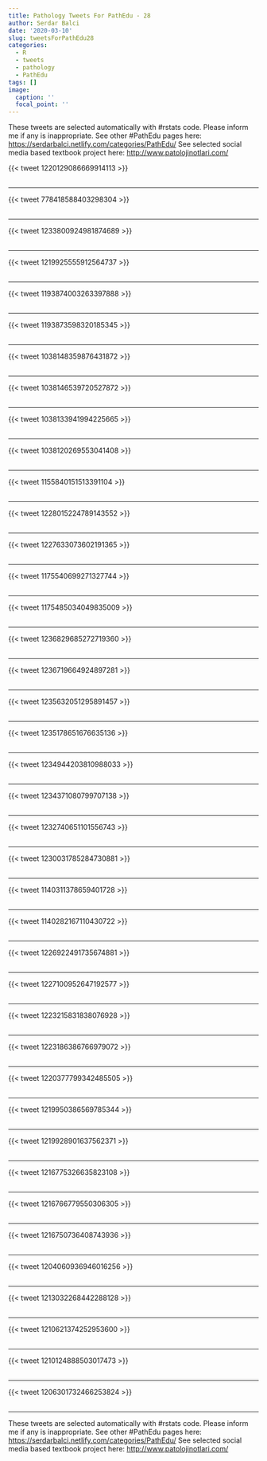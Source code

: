 ```yaml
---
title: Pathology Tweets For PathEdu - 28
author: Serdar Balci
date: '2020-03-10'
slug: tweetsForPathEdu28
categories:
  - R
  - tweets
  - pathology
  - PathEdu
tags: []
image:
  caption: ''
  focal_point: ''
---
```



These tweets are selected automatically with #rstats code. Please inform me if any is inappropriate.
See other #PathEdu pages here: https://serdarbalci.netlify.com/categories/PathEdu/ 
See selected social media based textbook project here: http://www.patolojinotlari.com/

{{< tweet 1220129086669914113 >}}
<br>
<br>
<hr>
{{< tweet 778418588403298304 >}}
<br>
<br>
<hr>
{{< tweet 1233800924981874689 >}}
<br>
<br>
<hr>
{{< tweet 1219925555912564737 >}}
<br>
<br>
<hr>
{{< tweet 1193874003263397888 >}}
<br>
<br>
<hr>
{{< tweet 1193873598320185345 >}}
<br>
<br>
<hr>
{{< tweet 1038148359876431872 >}}
<br>
<br>
<hr>
{{< tweet 1038146539720527872 >}}
<br>
<br>
<hr>
{{< tweet 1038133941994225665 >}}
<br>
<br>
<hr>
{{< tweet 1038120269553041408 >}}
<br>
<br>
<hr>
{{< tweet 1155840151513391104 >}}
<br>
<br>
<hr>
{{< tweet 1228015224789143552 >}}
<br>
<br>
<hr>
{{< tweet 1227633073602191365 >}}
<br>
<br>
<hr>
{{< tweet 1175540699271327744 >}}
<br>
<br>
<hr>
{{< tweet 1175485034049835009 >}}
<br>
<br>
<hr>
{{< tweet 1236829685272719360 >}}
<br>
<br>
<hr>
{{< tweet 1236719664924897281 >}}
<br>
<br>
<hr>
{{< tweet 1235632051295891457 >}}
<br>
<br>
<hr>
{{< tweet 1235178651676635136 >}}
<br>
<br>
<hr>
{{< tweet 1234944203810988033 >}}
<br>
<br>
<hr>
{{< tweet 1234371080799707138 >}}
<br>
<br>
<hr>
{{< tweet 1232740651101556743 >}}
<br>
<br>
<hr>
{{< tweet 1230031785284730881 >}}
<br>
<br>
<hr>
{{< tweet 1140311378659401728 >}}
<br>
<br>
<hr>
{{< tweet 1140282167110430722 >}}
<br>
<br>
<hr>
{{< tweet 1226922491735674881 >}}
<br>
<br>
<hr>
{{< tweet 1227100952647192577 >}}
<br>
<br>
<hr>
{{< tweet 1223215831838076928 >}}
<br>
<br>
<hr>
{{< tweet 1223186386766979072 >}}
<br>
<br>
<hr>
{{< tweet 1220377799342485505 >}}
<br>
<br>
<hr>
{{< tweet 1219950386569785344 >}}
<br>
<br>
<hr>
{{< tweet 1219928901637562371 >}}
<br>
<br>
<hr>
{{< tweet 1216775326635823108 >}}
<br>
<br>
<hr>
{{< tweet 1216766779550306305 >}}
<br>
<br>
<hr>
{{< tweet 1216750736408743936 >}}
<br>
<br>
<hr>
{{< tweet 1204060936946016256 >}}
<br>
<br>
<hr>
{{< tweet 1213032268442288128 >}}
<br>
<br>
<hr>
{{< tweet 1210621374252953600 >}}
<br>
<br>
<hr>
{{< tweet 1210124888503017473 >}}
<br>
<br>
<hr>
{{< tweet 1206301732466253824 >}}
<br>
<br>
<hr>


These tweets are selected automatically with #rstats code. Please inform me if any is inappropriate.
See other #PathEdu pages here: https://serdarbalci.netlify.com/categories/PathEdu/ 
See selected social media based textbook project here: http://www.patolojinotlari.com/
